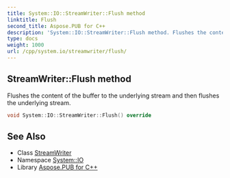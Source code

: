 ```yaml
---
title: System::IO::StreamWriter::Flush method
linktitle: Flush
second_title: Aspose.PUB for C++
description: 'System::IO::StreamWriter::Flush method. Flushes the content of the buffer to the underlying stream and then flushes the underlying stream in C++.'
type: docs
weight: 1000
url: /cpp/system.io/streamwriter/flush/
---
```

## StreamWriter::Flush method


Flushes the content of the buffer to the underlying stream and then flushes the underlying stream.

```cpp
void System::IO::StreamWriter::Flush() override
```

## See Also

* Class [StreamWriter](../)
* Namespace [System::IO](../../)
* Library [Aspose.PUB for C++](../../../)
